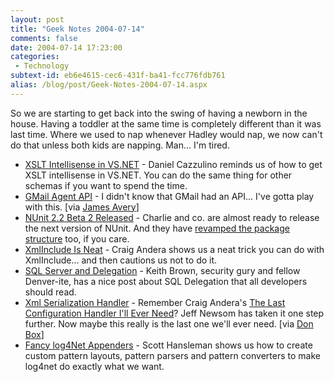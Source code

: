 ```yaml
---
layout: post
title: "Geek Notes 2004-07-14"
comments: false
date: 2004-07-14 17:23:00
categories:
 - Technology
subtext-id: eb6e4615-cec6-431f-ba41-fcc776fdb761
alias: /blog/post/Geek-Notes-2004-07-14.aspx
---
```



So we are starting to get back into the swing of having a newborn in the house. Having a toddler at the same time is completely different than it was last time. Where we used to nap whenever Hadley would nap, we now can't do that unless both kids are napping. Man... I'm tired.

  * [XSLT Intellisense in VS.NET](http://weblogs.asp.net/cazzu/archive/2004/06/29/168740.aspx) - Daniel Cazzulino reminds us of how to get XSLT intellisense in VS.NET. You can do the same thing for other schemas if you want to spend the time.
  * [GMail Agent API](http://www.codeproject.com/csharp/gmailagent.asp) - I didn't know that GMail had an API... I've gotta play with this. [via [James Avery](http://dotavery.com/blog/archive/2004/07/07/1567.aspx)]
  * [NUnit 2.2 Beta 2 Released](http://sourceforge.net/forum/forum.php?forum_id=389404) - Charlie and co. are almost ready to release the next version of NUnit. And they have [revamped the package structure](http://sourceforge.net/forum/forum.php?forum_id=389412) too, if you care.
  * [XmlInclude Is Neat](http://pluralsight.com/craig/archive/2004/07/08/1580.aspx) - Craig Andera shows us a neat trick you can do with XmlInclude... and then cautions us not to do it.
  * [SQL Server and Delegation](http://pluralsight.com/keith/archive/2004/07/08/1586.aspx) - Keith Brown, security gury and fellow Denver-ite, has a nice post about SQL Delegation that all developers should read.
  * [Xml Serialization Handler](http://integralpath.blogs.com/thinkingoutloud/2004/07/xml_serializati.html) - Remember Craig Andera's [The Last Configuration Handler I'll Ever Need](http://www.pluralsight.com/craig/articleview.aspx/CLR%20Workings/The%20Last%20Configuration%20Section%20Handler%20I.xml)? Jeff Newsom has taken it one step further. Now maybe this really is the last one we'll ever need. [via [Don Box](http://www.gotdotnet.com/team/dbox/default.aspx?key=2004-07-09T04:54:05Z)]
  * [Fancy log4Net Appenders](http://www.hanselman.com/blog/PermaLink.aspx?guid=b04ee603-c73d-4320-973d-59977a16d23d) - Scott Hansleman shows us how to create custom pattern layouts, pattern parsers and pattern converters to make log4net do exactly what we want.
